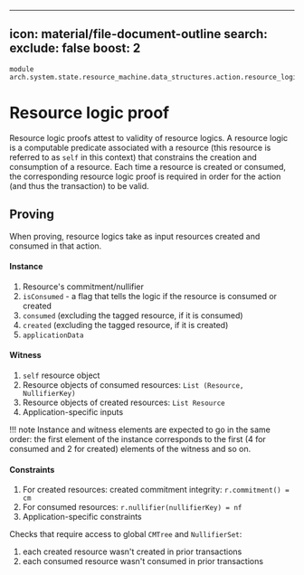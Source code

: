 
---
icon: material/file-document-outline
search:
  exclude: false
  boost: 2
---

```juvix
module arch.system.state.resource_machine.data_structures.action.resource_logic_proof;
```

# Resource logic proof

Resource logic proofs attest to validity of resource logics. A resource logic is a computable predicate associated with a resource (this resource is referred to as `self` in this context) that constrains the creation and consumption of a resource. Each time a resource is created or consumed, the corresponding resource logic proof is required in order for the action (and thus the transaction) to be valid.

## Proving

When proving, resource logics take as input resources created and consumed in that action.

#### Instance

1. Resource's commitment/nullifier
2. `isConsumed` - a flag that tells the logic if the resource is consumed or created
3. `consumed` (excluding the tagged resource, if it is consumed)
4. `created` (excluding the tagged resource, if it is created)
5. `applicationData`


#### Witness

1. `self` resource object
2. Resource objects of consumed resources: `List (Resource, NullifierKey)`
3. Resource objects of created resources: `List Resource`
4. Application-specific inputs

!!! note
    Instance and witness elements are expected to go in the same order: the first element of the instance corresponds to the first (4 for consumed and 2 for created) elements of the witness and so on.

#### Constraints

1. For created resources: created commitment integrity: `r.commitment() = cm`
2. For consumed resources: `r.nullifier(nullifierKey) = nf`
3. Application-specific constraints

Checks that require access to global `CMTree` and `NullifierSet`:

1. each created resource wasn't created in prior transactions
2. each consumed resource wasn't consumed in prior transactions